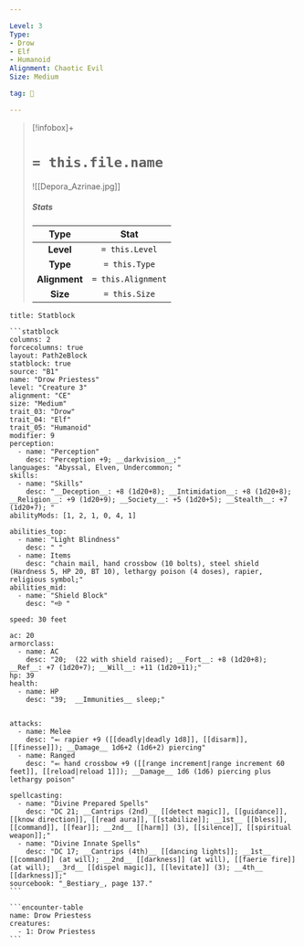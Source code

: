 ```yaml
---

Level: 3
Type:
- Drow
- Elf
- Humanoid
Alignment: Chaotic Evil
Size: Medium

tag: 👹

---
```


> [!infobox]+
> #  `= this.file.name`
> ![[Depora_Azrinae.jpg]]
> ##### Stats
> Type | Stat |
> :---:|:---:|
> **Level** | `= this.Level` |
> **Type** | `= this.Type` |
> **Alignment** | `= this.Alignment` |
> **Size** | `= this.Size` |



````ad-info
title: Statblock

```statblock
columns: 2
forcecolumns: true
layout: Path2eBlock
statblock: true
source: "B1"
name: "Drow Priestess"
level: "Creature 3"
alignment: "CE"
size: "Medium"
trait_03: "Drow"
trait_04: "Elf"
trait_05: "Humanoid"
modifier: 9
perception:
  - name: "Perception"
    desc: "Perception +9; __darkvision__;"
languages: "Abyssal, Elven, Undercommon; "
skills:
  - name: "Skills"
    desc: "__Deception__: +8 (1d20+8); __Intimidation__: +8 (1d20+8); __Religion__: +9 (1d20+9); __Society__: +5 (1d20+5); __Stealth__: +7 (1d20+7); "
abilityMods: [1, 2, 1, 0, 4, 1]

abilities_top:
  - name: "Light Blindness"
    desc: " "
  - name: Items
    desc: "chain mail, hand crossbow (10 bolts), steel shield (Hardness 5, HP 20, BT 10), lethargy poison (4 doses), rapier, religious symbol;"
abilities_mid:
  - name: "Shield Block"
    desc: "⬲ "

speed: 30 feet

ac: 20
armorclass:
  - name: AC
    desc: "20;  (22 with shield raised); __Fort__: +8 (1d20+8); __Ref__: +7 (1d20+7); __Will__: +11 (1d20+11);"
hp: 39
health:
  - name: HP
    desc: "39;  __Immunities__ sleep;"


attacks:
  - name: Melee
    desc: "⬻ rapier +9 ([[deadly|deadly 1d8]], [[disarm]], [[finesse]]); __Damage__ 1d6+2 (1d6+2) piercing"
  - name: Ranged
    desc: "⬻ hand crossbow +9 ([[range increment|range increment 60 feet]], [[reload|reload 1]]); __Damage__ 1d6 (1d6) piercing plus lethargy poison"

spellcasting:
  - name: "Divine Prepared Spells"
    desc: "DC 21; __Cantrips (2nd)__ [[detect magic]], [[guidance]], [[know direction]], [[read aura]], [[stabilize]]; __1st__ [[bless]], [[command]], [[fear]]; __2nd__ [[harm]] (3), [[silence]], [[spiritual weapon]];"
  - name: "Divine Innate Spells"
    desc: "DC 17; __Cantrips (4th)__ [[dancing lights]]; __1st__ [[command]] (at will); __2nd__ [[darkness]] (at will), [[faerie fire]] (at will); __3rd__ [[dispel magic]], [[levitate]] (3); __4th__ [[darkness]];"
sourcebook: "_Bestiary_, page 137."
```

```encounter-table
name: Drow Priestess
creatures:
  - 1: Drow Priestess
```

````


